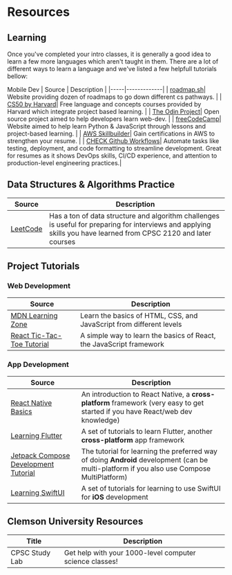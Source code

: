 # Resources
## Learning
Once you've completed your intro classes, it is generally a good idea to learn a few more languages which aren't taught in them. There are a lot of different ways to learn a language and we've listed a few helpfull tutorials bellow:
<!-- 
TO ADD
App dev
AI tutorial
Game Dev tutorial
IOS app dev
Windows app dev

-->
Mobile Dev
| Source | Description |
|-----|-------------|
| [roadmap.sh](https://roadmap.sh/)| Website providing dozen of roadmaps to go down different cs pathways. |
| [CS50 by Harvard](https://www.edx.org/cs50)| Free language and concepts courses provided by Harvard which integrate project based learning. |
| [The Odin Project](https://www.theodinproject.com/)| Open source project aimed to help developers learn web-dev. |
| [freeCodeCamp](https://www.freecodecamp.org/learn/)| Website aimed to help learn Python & JavaScript through lessons and project-based learning. |
| [AWS Skillbuilder](https://explore.skillbuilder.aws/learn/)| Gain certifications in AWS to strengthen your resume. |
| [CHECK Github Workflows](https://docs.github.com/en/actions/writing-workflows)| Automate tasks like testing, deployment, and code formatting to streamline development. Great for resumes as it shows DevOps skills, CI/CD experience, and attention to production-level engineering practices.| 

## Data Structures & Algorithms Practice
| Source | Description |
|-----|-------------|
| [LeetCode](https://leetcode.com/) | Has a ton of data structure and algorithm challenges is useful for preparing for interviews and applying skills you have learned from CPSC 2120 and later courses |

## Project Tutorials
### Web Development
| Source | Description |
|-----|-------------|
| [MDN Learning Zone](https://developer.mozilla.org/en-US/docs/Learn_web_development) | Learn the basics of HTML, CSS, and JavaScript from different levels |
| [React Tic-Tac-Toe Tutorial](https://react.dev/learn/tutorial-tic-tac-toe) | A simple way to learn the basics of React, the JavaScript framework |

### App Development
| Source | Description |
|-----|-------------|
| [React Native Basics](https://reactnative.dev/docs/tutorial) | An introduction to React Native, a **cross-platform** framework (very easy to get started if you have React/web dev knowledge) |
| [Learning Flutter](https://flutter.dev/learn) | A set of tutorials to learn Flutter, another **cross-platform** app framework |
| [Jetpack Compose Development Tutorial](https://developer.android.com/develop/ui/compose/tutorial) | The tutorial for learning the preferred way of doing **Android** development (can be multi-platform if you also use Compose MultiPlatform) |
| [Learning SwiftUI](https://developer.apple.com/tutorials/swiftui-concepts) | A set of tutorials for learning to use SwiftUI for **iOS** development |

## Clemson University Resources
| Title | Description |
|-------|-------------|
| CPSC Study Lab | Get help with your 1000-level computer science classes! |
